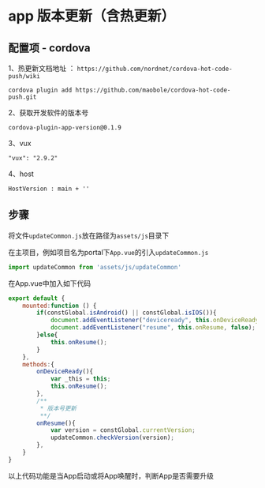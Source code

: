 # app 版本更新（含热更新）

## 配置项 - cordova

1、热更新文档地址 ： `https://github.com/nordnet/cordova-hot-code-push/wiki`

``` 热更新
cordova plugin add https://github.com/maobole/cordova-hot-code-push.git
``` 

2、获取开发软件的版本号

``` 版本号
cordova-plugin-app-version@0.1.9
``` 

3、vux
``` 版本号
"vux": "2.9.2"
```

4、host
``` host
HostVersion : main + ''
```

## 步骤

将文件`updateCommon.js`放在路径为`assets/js`目录下

在主项目，例如项目名为portal下`App.vue`的引入`updateCommon.js`

``` js
import updateCommon from 'assets/js/updateCommon'
``` 

在App.vue中加入如下代码
``` js
export default {
    mounted:function () {
        if(constGlobal.isAndroid() || constGlobal.isIOS()){
            document.addEventListener("deviceready", this.onDeviceReady, false);
            document.addEventListener("resume", this.onResume, false);
        }else{
            this.onResume();
        }
    },
    methods:{
        onDeviceReady(){
            var _this = this;
            this.onResume();
        },
        /**
         * 版本号更新
         **/
        onResume(){
            var version = constGlobal.currentVersion;
            updateCommon.checkVersion(version);
        },
    }
}
``` 
以上代码功能是当App启动或将App唤醒时，判断App是否需要升级



